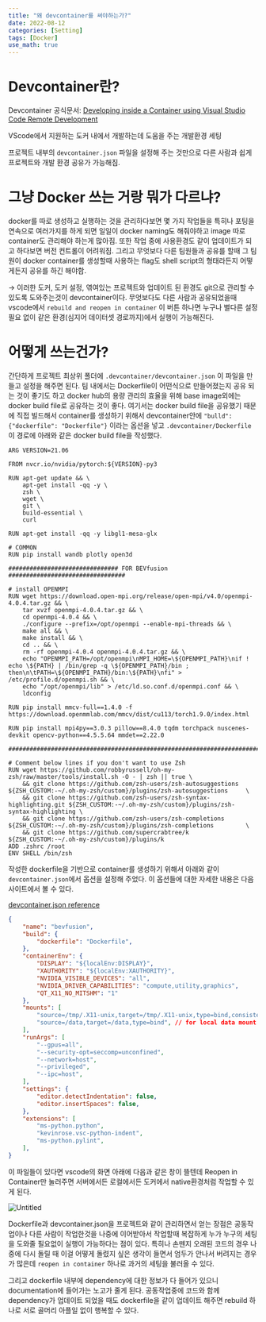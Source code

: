 ```yaml
---
title: "왜 devcontainer를 써야하는가?"
date: 2022-08-12
categories: [Setting]
tags: [Docker]
use_math: true
---
```



# Devcontainer란?

Devcontainer 공식문서: [Developing inside a Container using Visual Studio Code Remote Development](https://code.visualstudio.com/docs/remote/containers)

VScode에서 지원하는 도커 내에서 개발하는데 도움을 주는 개발환경 세팅 

프로젝트 내부의 `devcontainer.json` 파일을 설정해 주는 것만으로 다른 사람과 쉽게 프로젝트와 개발 환경 공유가 가능해짐.

 

# 그냥 Docker 쓰는 거랑 뭐가 다르냐?

docker를 따로 생성하고 실행하는 것을 관리하다보면 몇 가지 작업들을 특히나 포팅을 연속으로 여러가지를 하게 되면 일일이 docker naming도 해줘야하고 image 따로 container도 관리해야 하는게 많아짐. 또한 작업 중에 사용환경도 같이 업데이트가 되고 하다보면 버전 컨트롤이 어려워짐. 그리고 무엇보다 다른 팀원들과 공유를 할때 그 팀원이 docker container를 생성할때 사용하는 flag도 shell script의 형태라든지 어떻게든지 공유를 하긴 해야함.

→ 이러한 도커, 도커 설정, 엮여있는 프로젝트와 업데이트 된 환경도 git으로 관리할 수 있도록 도와주는것이 devcontainer이다. 무엇보다도 다른 사람과 공유되었을때 vscode에서 `rebuild and reopen in container` 이 버튼 하나면 누구나 별다른 설정 필요 없이 같은 환경(심지어 데이터셋 경로까지)에서 실행이 가능해진다.

# 어떻게 쓰는건가?

간단하게 프로젝트 최상위 폴더에 `.devcontainer/devcontainer.json` 이 파일을 만들고 설정을 해주면 된다. 팀 내에서는 Dockerfile이 어떤식으로 만들어졌는지 공유 되는 것이 좋기도 하고 docker hub의 용량 관리의 효율을 위해 base image외에는 docker build file로 공유하는 것이 좋다. 여기서는 docker build file을 공유했기 때문에 직접 빌드해서 container를 생성하기 위해서 devcontainer안에 `"bulld": {"dockerfile": "Dockerfile"}`  이라는 옵션을 넣고 `.devcontainer/Dockerfile` 이 경로에 아래와 같은 docker build file을 작성했다.

```docker
ARG VERSION=21.06

FROM nvcr.io/nvidia/pytorch:${VERSION}-py3

RUN apt-get update && \
    apt-get install -qq -y \
    zsh \
    wget \
    git \
    build-essential \
	curl

RUN apt-get install -qq -y libgl1-mesa-glx

# COMMON
RUN pip install wandb plotly open3d

############################### FOR BEVfusion #################################

# install OPENMPI
RUN wget https://download.open-mpi.org/release/open-mpi/v4.0/openmpi-4.0.4.tar.gz && \
	tar xvzf openmpi-4.0.4.tar.gz && \
	cd openmpi-4.0.4 && \
	./configure --prefix=/opt/openmpi --enable-mpi-threads && \
	make all && \
	make install && \
	cd .. && \
	rm -rf openmpi-4.0.4 openmpi-4.0.4.tar.gz && \
	echo "OPENMPI_PATH=/opt/openmpi\nMPI_HOME=\${OPENMPI_PATH}\nif ! echo \${PATH} | /bin/grep -q \${OPENMPI_PATH}/bin ; then\n\tPATH=\${OPENMPI_PATH}/bin:\${PATH}\nfi" > /etc/profile.d/openmpi.sh && \
	echo "/opt/openmpi/lib" > /etc/ld.so.conf.d/openmpi.conf && \
	ldconfig

RUN pip install mmcv-full==1.4.0 -f https://download.openmmlab.com/mmcv/dist/cu113/torch1.9.0/index.html

RUN pip install mpi4py==3.0.3 pillow==8.4.0 tqdm torchpack nuscenes-devkit opencv-python==4.5.5.64 mmdet==2.22.0

###############################################################################

# Comment below lines if you don't want to use Zsh
RUN wget https://github.com/robbyrussell/oh-my-zsh/raw/master/tools/install.sh -O - | zsh || true \
	&& git clone https://github.com/zsh-users/zsh-autosuggestions         ${ZSH_CUSTOM:-~/.oh-my-zsh/custom}/plugins/zsh-autosuggestions     \
	&& git clone https://github.com/zsh-users/zsh-syntax-highlighting.git ${ZSH_CUSTOM:-~/.oh-my-zsh/custom}/plugins/zsh-syntax-highlighting \
	&& git clone https://github.com/zsh-users/zsh-completions             ${ZSH_CUSTOM:-~/.oh-my-zsh/custom}/plugins/zsh-completions         \
	&& git clone https://github.com/supercrabtree/k                       ${ZSH_CUSTOM:-~/.oh-my-zsh/custom}/plugins/k
ADD .zshrc /root
ENV SHELL /bin/zsh

```

작성한 dockerfile을 기반으로 container를 생성하기 위해서 아래와 같이 `devcontainer.json`에서 옵션을 설정해 주었다. 이 옵션들에 대한 자세한 내용은 다음 사이트에서 볼 수 있다.

[devcontainer.json reference](https://code.visualstudio.com/docs/remote/devcontainerjson-reference)

```json
{
	"name": "bevfusion",
	"build": {
		"dockerfile": "Dockerfile",
	},
	"containerEnv": {
		"DISPLAY": "${localEnv:DISPLAY}",
		"XAUTHORITY": "${localEnv:XAUTHORITY}",
		"NVIDIA_VISIBLE_DEVICES": "all",
		"NVIDIA_DRIVER_CAPABILITIES": "compute,utility,graphics",
		"QT_X11_NO_MITSHM": "1"
	},
	"mounts": [
		"source=/tmp/.X11-unix,target=/tmp/.X11-unix,type=bind,consistency=cached",
		"source=/data,target=/data,type=bind", // for local data mount
	],
	"runArgs": [
		"--gpus=all",
		"--security-opt=seccomp=unconfined",
		"--network=host",
		"--privileged",
		"--ipc=host",
	],
	"settings": {
		"editor.detectIndentation": false,
		"editor.insertSpaces": false,
	},
	"extensions": [
		"ms-python.python",
		"kevinrose.vsc-python-indent",
		"ms-python.pylint",
	],
}
```
이 파일들이 있다면 vscode의 화면 아래에 다음과 같은 창이 뜰텐데 Reopen in Container만 눌러주면 서버에서든 로컬에서든 도커에서 native환경처럼 작업할 수 있게 된다.

![Untitled](../../assets/img/Why%20devcontainer%20e604156f27564755952bc65a51e888a4/Untitled%202.png)

Dockerfile과 devcontainer.json을 프로젝트와 같이 관리하면서 얻는 장점은 공동작업이나 다른 사람이 작업한것을 나중에 이어받아서 작업할때 복잡하게 누가 누구의 세팅을 도와줄 필요없이 실행이 가능하다는 점이 있다. 특히나 손뗀지 오래된 코드의 경우 나중에 다시 돌릴 때 이걸 어떻게 돌렸지 싶은 생각이 들면서 엄두가 안나서 버려지는 경우가 많은데 `reopen in container` 하나로 과거의 세팅을 불러올 수 있다. 

그리고 dockerfile 내부에 dependency에 대한 정보가 다 들어가 있으니 documentation에 들어가는 노고가 줄게 된다. 공동작업중에 코드와 함께 dependency가 업데이트 되었을 때도 dockerfile을 같이 업데이트 해주면 rebuild 하나로 서로 골머리 아플일 없이 행복할 수 있다.